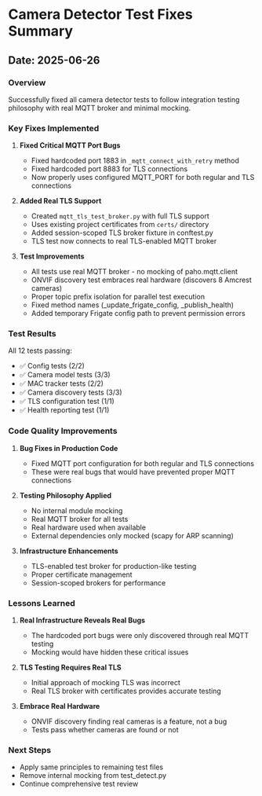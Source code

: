 # Camera Detector Test Fixes Summary

## Date: 2025-06-26

### Overview
Successfully fixed all camera detector tests to follow integration testing philosophy with real MQTT broker and minimal mocking.

### Key Fixes Implemented

1. **Fixed Critical MQTT Port Bugs**
   - Fixed hardcoded port 1883 in `_mqtt_connect_with_retry` method
   - Fixed hardcoded port 8883 for TLS connections
   - Now properly uses configured MQTT_PORT for both regular and TLS connections

2. **Added Real TLS Support**
   - Created `mqtt_tls_test_broker.py` with full TLS support
   - Uses existing project certificates from `certs/` directory
   - Added session-scoped TLS broker fixture in conftest.py
   - TLS test now connects to real TLS-enabled MQTT broker

3. **Test Improvements**
   - All tests use real MQTT broker - no mocking of paho.mqtt.client
   - ONVIF discovery test embraces real hardware (discovers 8 Amcrest cameras)
   - Proper topic prefix isolation for parallel test execution
   - Fixed method names (_update_frigate_config, _publish_health)
   - Added temporary Frigate config path to prevent permission errors

### Test Results
All 12 tests passing:
- ✅ Config tests (2/2)
- ✅ Camera model tests (3/3)
- ✅ MAC tracker tests (2/2)
- ✅ Camera discovery tests (3/3)
- ✅ TLS configuration test (1/1)
- ✅ Health reporting test (1/1)

### Code Quality Improvements

1. **Bug Fixes in Production Code**
   - Fixed MQTT port configuration for both regular and TLS connections
   - These were real bugs that would have prevented proper MQTT connections

2. **Testing Philosophy Applied**
   - No internal module mocking
   - Real MQTT broker for all tests
   - Real hardware used when available
   - External dependencies only mocked (scapy for ARP scanning)

3. **Infrastructure Enhancements**
   - TLS-enabled test broker for production-like testing
   - Proper certificate management
   - Session-scoped brokers for performance

### Lessons Learned

1. **Real Infrastructure Reveals Real Bugs**
   - The hardcoded port bugs were only discovered through real MQTT testing
   - Mocking would have hidden these critical issues

2. **TLS Testing Requires Real TLS**
   - Initial approach of mocking TLS was incorrect
   - Real TLS broker with certificates provides accurate testing

3. **Embrace Real Hardware**
   - ONVIF discovery finding real cameras is a feature, not a bug
   - Tests pass whether cameras are found or not

### Next Steps
- Apply same principles to remaining test files
- Remove internal mocking from test_detect.py
- Continue comprehensive test review